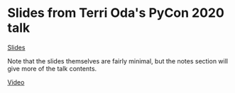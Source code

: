 # Slides from Terri Oda's PyCon 2020 talk

[Slides](Using_Python_to_Detect_Vulnerabilities_in_Binaries-Pycon2020.pptx)

Note that the slides themselves are fairly minimal, but the notes section will give more of the talk contents.

[Video](https://youtu.be/k3fM9KqKfTg?si=zHeUGciHzhyxQSH7)
